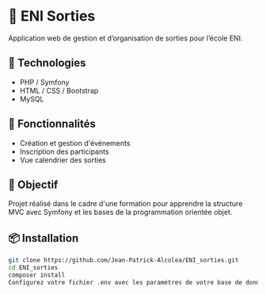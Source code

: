 # 📅 ENI Sorties

Application web de gestion et d’organisation de sorties pour l’école ENI.

## 🧰 Technologies

- PHP / Symfony
- HTML / CSS / Bootstrap
- MySQL

## 📌 Fonctionnalités

- Création et gestion d'événements
- Inscription des participants
- Vue calendrier des sorties

## 🚀 Objectif

Projet réalisé dans le cadre d'une formation pour apprendre la structure MVC avec Symfony et les bases de la programmation orientée objet.


## 📦 Installation

```bash
git clone https://github.com/Jean-Patrick-Alcolea/ENI_sorties.git
cd ENI_sorties
composer install
Configurez votre fichier .env avec les paramètres de votre base de données.


